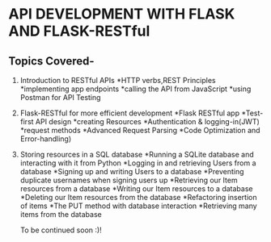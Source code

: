 # API DEVELOPMENT WITH FLASK AND FLASK-RESTful

## Topics Covered-
1. Introduction to RESTful APIs
   *HTTP verbs,REST Principles
   *implementing app endpoints
   *calling the API from JavaScript
   *using Postman for API Testing 
3. Flask-RESTful for more efficient development
   *Flask RESTful app
   *Test-first API design
   *creating Resources
   *Authentication & logging-in(JWT)
   *request methods
   *Advanced Request Parsing
   *Code Optimization and Error-handling)
3. Storing resources in a SQL database
   *Running a SQLite database and interacting with it from Python
   *Logging in and retrieving Users from a database
   *Signing up and writing Users to a database
   *Preventing duplicate usernames when signing users up
   *Retrieving our Item resources from a database
   *Writing our Item resources to a database
   *Deleting our Item resources from the database
   *Refactoring insertion of items
   *The PUT method with database interaction
   *Retrieving many items from the database
   
   To be continued soon :)!
